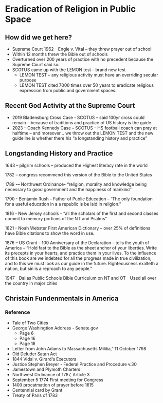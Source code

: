 # Eradication of Religion in Public Space
## How did we get here?
- Supreme Court 1962 – Engle v. Vital – they threw prayer out of school
- Within 12 months threw the Bible out of schools
- Overturned over 200 years of practice with no precedent because the Supreme Court said so.
- SCOTUS came up with the LEMON test – brand new test
	- LEMON TEST – any religious activity must have an overriding secular purpose
	- LEMON TEST cited 7000 times over 50 years to eradicate religious expression from public and government spaces.
 
## Recent God Activity at the Supreme Court

- 2019 Bladensburg Cross Case -  SCOTUS – said 100yr cross could remain – because of traditions and practice of US history is the guide.
- 2023 – Coach Kennedy Case – SCOTUS – HS football coach can pray at halftime – and moreover… we throw out the LEMON TEST and the new guideline is whether there his “a longstanding history and practice”

## Longstanding History and Practice
1643 – pilgrim schools – produced the Highest literacy rate in the world

1782 – congress recommend this version of the Bible to the United States

1789 -– Northwest Ordinance-   “religion, morality and knowledge being necessary to good government and the happiness of mankind”

1790 - Benjamin Rush – Father of Public Education – “The only foundation for a useful education in a a republic is be laid in religion.”

1816 -  New Jersey schools -  “all the scholars of the first and second classes commit to memory portions of the NT and Psalms”

1821 -  Noah Webster First American Dictionary – over 25% of definitions have Bible citations to show the word in use.

1876 – US Grant – 100 Anniversary of the Declaration – tells the youth of America – “Hold fast to the Bible as the sheet anchor of your liberties. Write its precepts in your hearts, and practice them in your lives. To the influence of this book are we indebted for all the progress made in true civilization, and to this we must look as our guide in the future. Righteousness exalteth a nation, but sin is a reproach to any people.”

1947 - Dallas Public Schools Bible Curriculum on NT and OT - Used all over the country in major cities

## Christain Fundenmentals in America

### Reference 
* Tale of Two Cities
* George Washingtion Address - Senate.gov
	* Page 6
	* Page 16
	* Page 18
* Letter from John Adams to Massachusetts Militia,” 11 October 1798
* Old Deluder Satan Act
* 1844 Vidal v. Girard's Executors
* Justice Stephen Breyer - Federal Practice and Procedure v.30
* Jamestown and Plymoth Charters
*  Northwest Ordinance of 1787, Article 3
*  September 5 1774 First meeting for Congress
*  1400 procatmation of prayer before 1815
*  Centennial card by Grant
*  Treaty of Paris of 1783